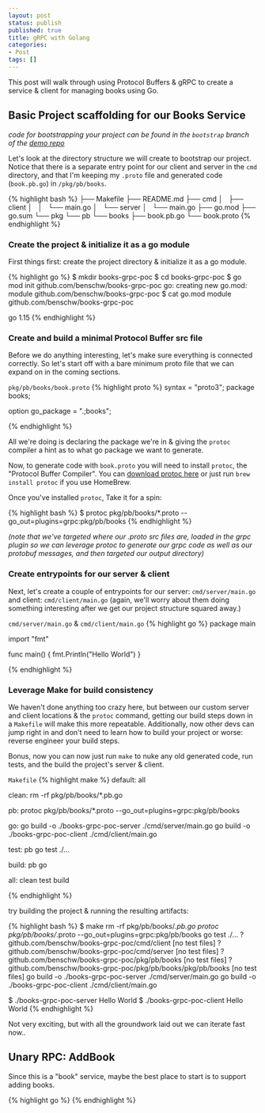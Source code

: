```yaml
---
layout: post
status: publish
published: true
title: gRPC with Golang
categories:
- Post
tags: []
---
```



This post will walk through using Protocol Buffers & gRPC to create a service & client for managing books using Go.

<!--more-->


## Basic Project scaffolding for our Books Service
_code for bootstrapping your project can be found in the `bootstrap` branch of the [demo repo](https://github.com/benschw/books-grpc-poc/tree/bootstrap)_

Let's look at the directory structure we will create to bootstrap our project.
Notice that there is a separate entry point for our client and server in the `cmd` directory,
and that I'm keeping my `.proto` file and generated code (`book.pb.go`) in `/pkg/pb/books`.

{% highlight bash %}
├── Makefile
├── README.md
├── cmd
│   ├── client
│   │   └── main.go
│   └── server
│       └── main.go
├── go.mod
├── go.sum
└── pkg
    └── pb
        └── books
            ├── book.pb.go
            └── book.proto
{% endhighlight %}



### Create the project & initialize it as a go module

First things first: create the project directory & initialize it as a go module.

{% highlight go %}
$ mkdir books-grpc-poc
$ cd books-grpc-poc
$ go mod init github.com/benschw/books-grpc-poc
go: creating new go.mod: module github.com/benschw/books-grpc-poc
$ cat go.mod
module github.com/benschw/books-grpc-poc

go 1.15
{% endhighlight %}


### Create and build a minimal Protocol Buffer src file

Before we do anything interesting, let's make sure everything is connected correctly. So let's start off with a bare minimum proto file that we can expand on in the coming sections.

`pkg/pb/books/book.proto`
{% highlight proto %}
syntax = "proto3";
package books;

option go_package = ".;books";

{% endhighlight %}

All we're doing is declaring the package we're in & giving the `protoc` compiler a hint as to what go package we want to generate.

Now, to generate code with `book.proto` you will need to install `protoc`, the "Protocol Buffer Compiler".
You can [download protoc here](https://grpc.io/docs/protoc-installation/) or just run `brew install protoc` if you use HomeBrew.

Once you've installed `protoc`, Take it for a spin:

{% highlight bash %}
$ protoc pkg/pb/books/*.proto --go_out=plugins=grpc:pkg/pb/books
{% endhighlight %}

_(note that we've targeted where our .proto src files are, loaded in the grpc plugin so we can leverage protoc to
generate our grpc code as well as our protobuf messages, and then targeted our output directory)_

### Create entrypoints for our server & client

Next, let's create a couple of entrypoints for our server: `cmd/server/main.go` and client: `cmd/client/main.go` (again, we'll worry about them doing something interesting after we get our project structure squared away.)

`cmd/server/main.go` & `cmd/client/main.go`
{% highlight go %}
package main

import "fmt"

func main() {
	fmt.Println("Hello World")
}
	
{% endhighlight %}


### Leverage Make for build consistency

We haven't done anything too crazy here, but between our custom server and client locations & the `protoc` command,
getting our build steps down in a `Makefile` will make this more repeatable. Additionally, now other devs can jump
right in and don't need to learn how to build your project or worse: reverse engineer your build steps.

Bonus, now you can now just run `make` to nuke any old generated code, run tests,
and the build the project's server & client.


`Makefile`
{% highlight make %}
default: all

clean:
	rm -rf pkg/pb/books/*.pb.go

pb:
	protoc pkg/pb/books/*.proto --go_out=plugins=grpc:pkg/pb/books

go:
	go build -o ./books-grpc-poc-server ./cmd/server/main.go
	go build -o ./books-grpc-poc-client ./cmd/client/main.go


test: pb
	go test ./...

build: pb go

all: clean test build

{% endhighlight %}

try building the project & running the resulting artifacts:

{% highlight bash %}
$ make
rm -rf pkg/pb/books/*.pb.go
protoc pkg/pb/books/*.proto --go_out=plugins=grpc:pkg/pb/books
go test ./...
?       github.com/benschw/books-grpc-poc/cmd/client    [no test files]
?       github.com/benschw/books-grpc-poc/cmd/server    [no test files]
?       github.com/benschw/books-grpc-poc/pkg/pb/books  [no test files]
?       github.com/benschw/books-grpc-poc/pkg/pb/books/pkg/pb/books     [no test files]
go build -o ./books-grpc-poc-server ./cmd/server/main.go
go build -o ./books-grpc-poc-client ./cmd/client/main.go

$ ./books-grpc-poc-server
Hello World
$ ./books-grpc-poc-client
Hello World
{% endhighlight %}


Not very exciting, but with all the groundwork laid out we can iterate fast now..


## Unary RPC: AddBook

Since this is a "book" service, maybe the best place to start is to support adding books.



{% highlight go %}
{% endhighlight %}


